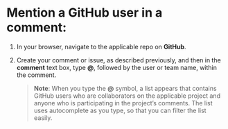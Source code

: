 # Mention a GitHub user in a comment:

1.	In your browser, navigate to the applicable repo on **GitHub**.

2.	Create your comment or issue, as described previously, and then in the **comment** text box, type **@**, followed by the user or team name, within the comment.

    > **Note**: When you type the **@** symbol, a list appears that contains GitHub users who are collaborators on the applicable project and anyone who is participating in the project’s comments. The list uses autocomplete as you type, so that you can filter the list easily.
